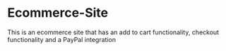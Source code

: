 # Ecommerce-Site
This is an ecommerce site that has an add to cart functionality, checkout functionality and a PayPal integration
